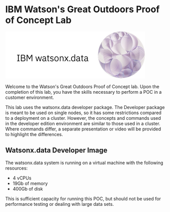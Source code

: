 # IBM Watson's Great Outdoors Proof of Concept Lab

![WatsonX](wxd-images/watsonxlogoibm.png)

Welcome to the Watson's Great Outdoors Proof of Concept lab. Upon the completion of this lab, you have the skills necessary to perform a POC in a customer environment. 

This lab uses the watsonx.data developer package. The Developer package is meant to be used on single nodes, so it has some restrictions compared to a deployment on a cluster. However, the concepts and commands used in the developer edition environment are similar to those used in a cluster. Where commands differ, a separate presentation or video will be provided to highlight the differences.

## Watsonx.data Developer Image 

The watsonx.data system is running on a virtual machine with the following resources:

   * 4 vCPUs
   * 19Gb of memory
   * 400Gb of disk

This is sufficient capacity for running this POC, but should not be used for performance testing or dealing with large data sets.

